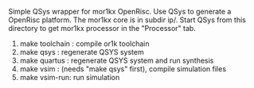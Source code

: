 Simple QSys wrapper for mor1kx OpenRisc. Use QSys to generate a OpenRisc platform.
The mor1kx core is in subdir ip/. Start QSys from this directory to get mor1kx
processor in the "Processor" tab.

1. make toolchain : compile or1k toolchain
2. make qsys : regenerate QSYS system
3. make quartus : regenerate QSYS system and run synthesis
4. make vsim : (needs "make qsys" first), compile simulation files
5. make vsim-run: run simulation

